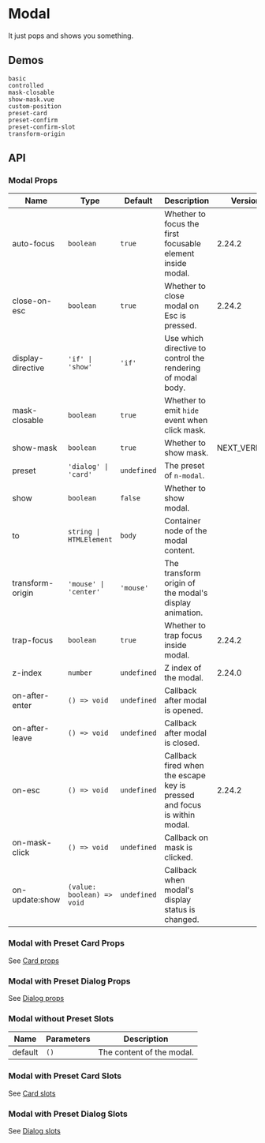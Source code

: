 # Modal

It just pops and shows you something.

## Demos

```demo
basic
controlled
mask-closable
show-mask.vue
custom-position
preset-card
preset-confirm
preset-confirm-slot
transform-origin
```

## API

### Modal Props

| Name | Type | Default | Description | Version |
| --- | --- | --- | --- | --- |
| auto-focus | `boolean` | `true` | Whether to focus the first focusable element inside modal. | 2.24.2 |
| close-on-esc | `boolean` | `true` | Whether to close modal on Esc is pressed. | 2.24.2 |
| display-directive | `'if' \| 'show'` | `'if'` | Use which directive to control the rendering of modal body. |  |
| mask-closable | `boolean` | `true` | Whether to emit `hide` event when click mask. |  |
| show-mask | `boolean` | `true` | Whether to show mask. | NEXT_VERISON |
| preset | `'dialog' \| 'card'` | `undefined` | The preset of `n-modal`. |  |
| show | `boolean` | `false` | Whether to show modal. |  |
| to | `string \| HTMLElement` | `body` | Container node of the modal content. |  |
| transform-origin | `'mouse' \| 'center'` | `'mouse'` | The transform origin of the modal's display animation. |  |
| trap-focus | `boolean` | `true` | Whether to trap focus inside modal. | 2.24.2 |
| z-index | `number` | `undefined` | Z index of the modal. | 2.24.0 |
| on-after-enter | `() => void` | `undefined` | Callback after modal is opened. |  |
| on-after-leave | `() => void` | `undefined` | Callback after modal is closed. |  |
| on-esc | `() => void` | `undefined` | Callback fired when the escape key is pressed and focus is within modal. | 2.24.2 |
| on-mask-click | `() => void` | `undefined` | Callback on mask is clicked. |  |
| on-update:show | `(value: boolean) => void` | `undefined` | Callback when modal's display status is changed. |  |

### Modal with Preset Card Props

See [Card props](card#Card-Props)

### Modal with Preset Dialog Props

See [Dialog props](dialog#Dialog-Props)

### Modal without Preset Slots

| Name    | Parameters | Description               |
| ------- | ---------- | ------------------------- |
| default | `()`       | The content of the modal. |

### Modal with Preset Card Slots

See [Card slots](card#Card-Slots)

### Modal with Preset Dialog Slots

See [Dialog slots](dialog#Dialog-Slots)
